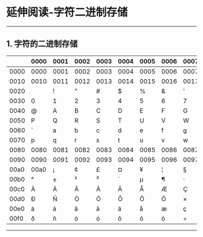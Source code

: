 # 延伸阅读-字符二进制存储

---

## 1. 字符的二进制存储

||0000|0001|0002|0003|0004|0005|0006|0007|0008|0009|000a|000b|000c|000d|000e|000f|
|---|---|---|---|---|---|---|---|---|---|---|---|---|---|---|---|---|
|0000|0000|0001|0002|0003|0004|0005|0006|0007|0008|0009|000a|000b|000c|000d|000e|000f|
|0010|0010|0011|0012|0013|0014|0015|0016|0017|0018|0019|001a|001b|001c|001d|001e|001f|
|0020| |!|"|#|$|%|&|'|(|)|*|+|,|-|.|/|
|0030|0|1|2|3|4|5|6|7|8|9|:|;|<|=|>|?|
|0040|@|A|B|C|D|E|F|G|H|I|J|K|L|M|N|O|
|0050|P|Q|R|S|T|U|V|W|X|Y|Z|[|\|]|^|_|
|0060|`|a|b|c|d|e|f|g|h|i|j|k|l|m|n|o|
|0070|p|q|r|s|t|u|v|w|x|y|z|{|||}|~|007f|
|0080|0080|0081|0082|0083|0084|0085|0086|0087|0088|0089|008a|008b|008c|008d|008e|008f|
|0090|0090|0091|0092|0093|0094|0095|0096|0097|0098|0099|009a|009b|009c|009d|009e|009f|
|00a0|00a0|¡|¢|£|¤|¥|¦|§|¨|©|ª|«|¬|­|®|¯|
|00b0|°|±|²|³|´|µ|¶|·|¸|¹|º|»|¼|½|¾|¿|
|00c0|À|Á|Â|Ã|Ä|Å|Æ|Ç|È|É|Ê|Ë|Ì|Í|Î|Ï|
|00d0|Ð|Ñ|Ò|Ó|Ô|Õ|Ö|×|Ø|Ù|Ú|Û|Ü|Ý|Þ|ß|
|00e0|à|á|â|ã|ä|å|æ|ç|è|é|ê|ë|ì|í|î|ï|
|00f0|ð|ñ|ò|ó|ô|õ|ö|÷|ø|ù|ú|û|ü|ý|þ|ÿ|

---



